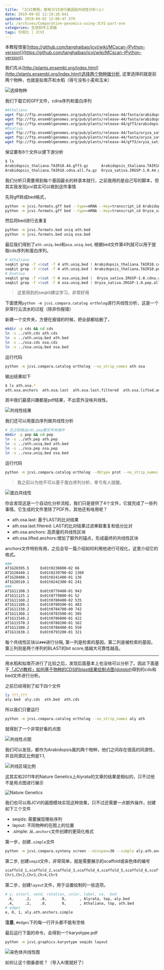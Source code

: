 ```yaml
---
title: 「JCVI教程」使用JCVI进行基因组共线性分析(上)
date: 2019-09-02 11:19:20.641
updated: 2019-09-02 12:08:47.579
url: /archives/Comparative-genomics-using-JCVI-part-one
categories: 生信软件工具箱
tags: 可视化 | JCVI
---
```


本教程借鉴[https://github.com/tanghaibao/jcvi/wiki/MCscan-(Python-version)](https://github.com/tanghaibao/jcvi/wiki/MCscan-(Python-version)).

我们先从[http://plants.ensembl.org/index.html](http://plants.ensembl.org/index.html)选择两个物种做分析, 这里选择的就是前两个物种，也就是拟南芥和水稻（得亏没有小麦和玉米）

![选择物种](https://halo-1252249331.cos.ap-shanghai.myqcloud.com/upload/2019/9/2013053-059b230b0eb3a708-f69baf26be4f4cf984dc6b59b71caa6f.png)

我们下载它的GFF文件，cdna序列和蛋白序列

```bash
#Athaliana
wget ftp://ftp.ensemblgenomes.org/pub/plants/release-44/fasta/arabidopsis_thaliana/cdna/Arabidopsis_thaliana.TAIR10.cdna.all.fa.gz
wget ftp://ftp.ensemblgenomes.org/pub/plants/release-44/fasta/arabidopsis_thaliana/pep/Arabidopsis_thaliana.TAIR10.pep.all.fa.gz
wget ftp://ftp.ensemblgenomes.org/pub/plants/release-44/gff3/arabidopsis_thaliana/Arabidopsis_thaliana.TAIR10.44.gff3.gz
#Osativa
wget ftp://ftp.ensemblgenomes.org/pub/plants/release-44/fasta/oryza_sativa/cdna/Oryza_sativa.IRGSP-1.0.cdna.all.fa.gz
wget ftp://ftp.ensemblgenomes.org/pub/plants/release-44/fasta/oryza_sativa/pep/Oryza_sativa.IRGSP-1.0.pep.all.fa.gz
wget ftp://ftp.ensemblgenomes.org/pub/plants/release-44/gff3/oryza_sativa/Oryza_sativa.IRGSP-1.0.44.gff3.gz
```

保证要有6个文件以便下游分析

```bash
$ ls
Arabidopsis_thaliana.TAIR10.44.gff3.gz      Arabidopsis_thaliana.TAIR10.pep.all.fa.gz  Oryza_sativa.IRGSP-1.0.cdna.all.fa.gz
Arabidopsis_thaliana.TAIR10.cdna.all.fa.gz  Oryza_sativa.IRGSP-1.0.44.gff3.gz          Oryza_sativa.IRGSP-1.0.pep.all.fa.gz
```

我们分析只需要用到每个基因最长的转录本就行，之前我用的是自己写的脚本，但其实我发现jcvi其实可以做到这件事情

先将gff转成bed格式，

```bash
python -m jcvi.formats.gff bed --type=mRNA --key=transcript_id Arabidopsis_thaliana.TAIR10.44.gff3.gz > ath.bed
python -m jcvi.formats.gff bed --type=mRNA --key=transcript_id Oryza_sativa.IRGSP-1.0.44.gff3.gz > osa.bed
```

然后将bed进行去重复

```bash
python -m jcvi.formats.bed uniq ath.bed
python -m jcvi.formats.bed uniq osa.bed
```

最后我们得到了`ath.uniq.bed`和`osa.uniq.bed`, 根据bed文件第4列就可以用于提取cds序列和蛋白序列。

```bash
# Athaliana
seqkit grep -f <(cut -f 4 ath.uniq.bed ) Arabidopsis_thaliana.TAIR10.cdna.all.fa.gz | seqkit seq -i > ath.cds
seqkit grep -f <(cut -f 4 ath.uniq.bed ) Arabidopsis_thaliana.TAIR10.pep.all.fa.gz | seqkit seq -i > ath.pep 
# Osativa
seqkit grep -f <(cut -f 4 osa.uniq.bed )  Oryza_sativa.IRGSP-1.0.cdna.all.fa.gz | seqkit seq -i  > osa.cds
seqkit grep -f <(cut -f 4 osa.uniq.bed ) Oryza_sativa.IRGSP-1.0.pep.all.fa.gz | seqkit seq -i  > osa.pep
```

> 这里用到的seqkit建议学习，非常好用

下面使用`python -m jcvi.compara.catalog ortholog`进行共线性分析，这是一个非常行云流水的过程（除非你报错）

 新建一个文件夹，方便在报错的时候，把全部都给删了，

```bash
mkdir -p cds && cd cds
ln -s ../ath.cds ath.cds
ln -s ../ath.uniq.bed ath.bed
ln -s ../osa.cds osa.cds
ln -s ../osa.uniq.bed osa.bed
```

运行代码

```bash
python -m jcvi.compara.catalog ortholog --no_strip_names ath osa
```

输出结果如下

```bash
$ ls ath.osa.*
ath.osa.anchors  ath.osa.last  ath.osa.last.filtered  ath.osa.lifted.anchors  ath.osa.pdf
```

其中我们最感兴趣都是pdf结果，不出意外没啥共线性。

![共线性结果](https://halo-1252249331.cos.ap-shanghai.myqcloud.com/upload/2019/9/2013053-56088901d7e91371-898e264074c8449c88c7e8ed15be6dc9.png)

我们还可以用蛋白序列做共线性分析

```bash
# 在之前输出cds,pep都文件夹操作
mkdir -p pep && cd pep
ln -s ../ath.pep ath.pep
ln -s ../ath.uniq.bed ath.bed
ln -s ../osa.pep osa.pep
ln -s ../osa.uniq.bed osa.bed
```

运行代码

```bash
python -m jcvi.compara.catalog ortholog --dbtype prot --no_strip_names ath osa
```

> 我之前以为他不可以基于蛋白序列分析，幸亏有人提醒。

![蛋白共线性](https://halo-1252249331.cos.ap-shanghai.myqcloud.com/upload/2019/9/2013053-9baff92ee2bb1c54-7fb4195014d945d28d6c0fd8fb8515a5.png)

你会发现这是一个自动化分析流程，我们只是提供了4个文件，它就完成了一些列事情。它生成的文件里除了PDF外，其他还有啥用呢？

- ath.osa.last: 基于LAST的比对结果
- ath.osa.last.filtered: LAST的比对结果过滤串联重复和低分比对
- ath.osa.anchors: 高质量的共线性区块
- ath.osa.lifted.anchors:增加了额外的锚点，形成最终的共线性区块

anchors文件特别有用，之后会写一篇介绍如何利用他进行可视化，这里介绍它的格式。

```bash
###
AT1G28395.5     Os01t0238800-02 66
AT1G28440.1     Os01t0239700-02 1360
AT1G28480.1     Os01t0241400-01 136
AT1G28510.1     Os01t0242300-01 241
###
AT1G11100.3     Os01t0779400-01 943
AT1G11125.1     Os01t0779800-01 52
AT1G11160.2     Os01t0780400-02 535
AT1G11180.1     Os01t0780500-01 483
AT1G11330.2     Os01t0784700-00 742
AT1G11360.1     Os01t0783500-01 305
AT1G11540.2     Os01t0786800-01 422
AT1G11570.3     Os01t0788200-01 162
AT1G11580.2     Os01t0788400-01 550
AT1G11630.1     Os01t0793200-01 321
```

每个共线性区块以`###`进行分隔, 第一列是检索的基因，第二列是被检索的基因，第三列则是两个序列的BLAST的bit score,值越大可靠性越高。

---

用水稻和拟南芥进行了比较之后，发现后面基本上也没啥可以分析了。因此下面基于[「JCVI教程」如何基于物种的CDS的blast结果绘制点图(dotplot)](/archives/Analyze-synteny-base-on-CDS-blast-using-JCVI)得到的cds和bed文件进行分析。

之前已经得到了如下四个文件

```bash
ls ???.???
aly.bed  aly.cds  ath.bed  ath.cds
```

所以我们只要运行

```bash
python -m jcvi.compara.catalog ortholog --no_strip_names aly ath
```

就得到了一个非常好看的点图

![共线性点图](https://halo-1252249331.cos.ap-shanghai.myqcloud.com/upload/2019/9/2013053-23a7b0a5da7fec0a-e11679cb837645478bd757e1308c875f.png)

我们可以发现，都作为Arabidopsis属的两个物种，他们之间存在很高的同源性，并且同源区比例是1:1, 

![共线区域比例](https://halo-1252249331.cos.ap-shanghai.myqcloud.com/upload/2019/9/2013053-acf610eff4eff64d-6b894a50cd5d42529a757362a7078f1d.png)

这其实和2011年的Nature Genetics上Alyrata的文章的结果是相似的，只不过他不是用点图进行展示

![Nature Genetics](https://halo-1252249331.cos.ap-shanghai.myqcloud.com/upload/2019/9/2013053-a4fd011cbd93bf80-c23af4bd80064f67b54a17f3cf1077f9.png)

我们也可以用JCVI的画图模块实现这种效果，只不过还需要一点额外操作，创建如下三个文件

- seqids: 需要展现哪些序列
- layout: 不同物种的在图上的位置
- .simple: 从`.anchors`文件创建的更简化格式

第一步，创建`.simple`文件

```bash
python -m jcvi.compara.synteny screen --minspan=30 --simple aly.ath.anchors aly.ath.anchors.new 
```

第二步, 创建`seqid`文件，非常简单，就是需要展示的scaffold或染色体的编号

```bash
scaffold_1,scaffold_2,scaffold_3,scaffold_4,scaffold_5,scaffold_6,scaffold_7,scaffold_8
Chr1,Chr2,Chr3,Chr4,Chr5
```

第二步，创建`layout`文件，用于设置绘制的一些选项。

```bash
# y, xstart, xend, rotation, color, label, va,  bed
 .6,     .2,    .8,       0,      , Alyrata, top, aly.bed
 .4,     .2,    .8,       0,      , Athaliana, top, ath.bed
# edges
e, 0, 1, aly.ath.anchors.simple
```
 **注意**, `#edges`下的每一行开头都不能有空格

最后运行下面的命令，会得到一个karyotype.pdf

```bash
python -m jcvi.graphics.karyotype seqids layout
```

![染色体共线性图](https://halo-1252249331.cos.ap-shanghai.myqcloud.com/upload/2019/9/2013053-f06c776e0a79fffe-adf34da2af6b45dfb8aed9d08a2ca462.png)

如何让这个图垂直呢？（导入AI里就好了）

